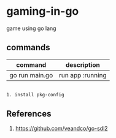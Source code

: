 # gaming-in-go
game using go lang 


## commands
|   command      |      description    |
|----------------|---------------------|
| go run main.go | run app :running    |

##
```
1. install pkg-config
```
## References
1. https://github.com/veandco/go-sdl2